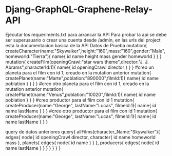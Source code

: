 # Djang-GraphQL-Graphene-Relay-API
Ejecutar los requeriments.txt para arrancar la API
Para probar la api se debe ser superusuario o crear una cuenta desde /admin, en las urls del project esta la documentacion basica de la API
Datos de Prueba
mutation{
  createCharacter(name:"Skywalker",height:"160",mass:"160",gender:"Male",homeworld:"Tierra"){
    name{
      id
      name
      height
      mass
      gender
      homeworld
    }
  }
}
mutation{
  createFilm(openingCrawl:"star wars theme",director:"J. J. Abrams",characterId:1){
    name{
      id
      openingCrawl
      director
    }
  }
}
#creo un planeta para el film con id 1, creado en la mutation anterior
mutation{
  createPlanet(name:"Marte",poblation:"890000",filmId:1){
    name{
      id
      name
      poblation
    }
  }
}
}
#creo otro planeta para el film con id 1, creado en la mutation anterior
mutation{
  createPlanet(name:"Venus",poblation:"10020",filmId:1){
    name{
      id
      name
      poblation
    }
  }
}
#creo productor para el film con id 1
mutation{
  createProducer(name:"George", lastName:"Lucas", filmeId:1){
    name{
      id
      name
      lastName
    }
  }
}
#creo otro productor para el film con id 1
mutation{
  createProducer(name:"George", lastName:"Lucas", filmeId:1){
    name{
      id
      name
      lastName
    }
  }
}

query de datos anteriores
query{
  allFilms(character_Name:"Skywalker"){
    edges{
      node{
        id
        openingCrawl
        director,
        character{
          id
          name
          homeworld
          mass
        },
        planets{
          edges{
            node{
              id
              name
            }
          }
        },
        producers{
          edges{
            node{
              id
              name
              lastName
            }
          }
        }
      }
    }
  }
}





